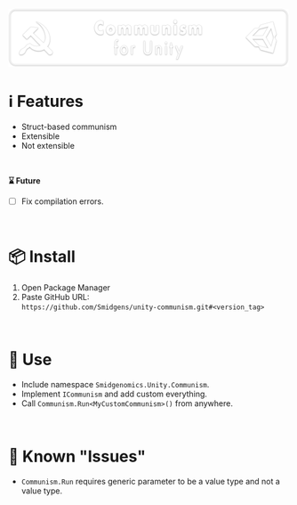 ![](/.github/banner.png?raw=true "")


# ℹ️ Features

* Struct-based communism
* Extensible
* Not extensible

<br/>


**⌛ Future**

* [ ] Fix compilation errors.


<br/>

# 📦 Install

1. Open Package Manager
2. Paste GitHub URL:\
`https://github.com/Smidgens/unity-communism.git#<version_tag>`


<br/>

# 🚀 Use

* Include namespace `Smidgenomics.Unity.Communism`.
* Implement `ICommunism` and add custom everything.
* Call `Communism.Run<MyCustomCommunism>()` from anywhere.

<br/>

# 📝 Known "Issues"

* `Communism.Run` requires generic parameter to be a value type and not a value type.